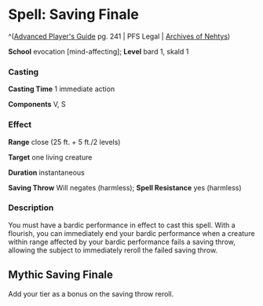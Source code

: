 # Spell: Saving Finale

^([Advanced Player's Guide][ss-saving-finale] pg. 241 | PFS Legal | [Archives of Nehtys][sn-saving-finale])

**School** evocation [mind-affecting]; **Level** bard 1, skald 1

### Casting

**Casting Time** 1 immediate action

**Components** V, S

### Effect

**Range** close (25 ft. + 5 ft./2 levels)

**Target** one living creature

**Duration** instantaneous

**Saving Throw** Will negates (harmless); **Spell Resistance** yes (harmless)

### Description

You must have a bardic performance in effect to cast this spell. With a flourish, you can immediately end your bardic performance when a creature within range affected by your bardic performance fails a saving throw, allowing the subject to immediately reroll the failed saving throw.

## Mythic Saving Finale

Add your tier as a bonus on the saving throw reroll.

[ss-saving-finale]: http://paizo.com/pathfinderRPG/v57
[sn-saving-finale]: http://www.archivesofnethys.com/SpellDisplay.aspx?ItemName=Saving%20Finale